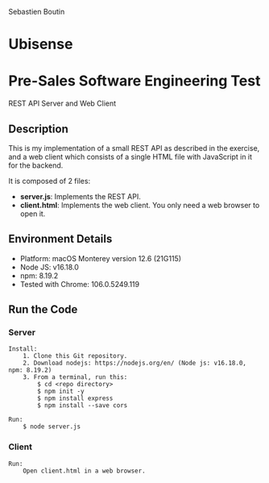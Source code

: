 Sebastien Boutin

# Ubisense
# Pre-Sales Software Engineering Test
REST API Server and Web Client


## Description

This is my implementation of a small REST API as described in the exercise, and a web client which consists of a single HTML file with JavaScript in it for the backend.

It is composed of 2 files:
- **server.js**: Implements the REST API.
- **client.html**: Implements the web client. You only need a web browser to open it.

## Environment Details

- Platform: macOS Monterey version 12.6 (21G115)
- Node JS: v16.18.0
- npm: 8.19.2
- Tested with Chrome: 106.0.5249.119


## Run the Code
### Server
    Install:
        1. Clone this Git repository.
        2. Download nodejs: https://nodejs.org/en/ (Node js: v16.18.0, npm: 8.19.2)
        3. From a terminal, run this:  
            $ cd <repo directory>
            $ npm init -y
            $ npm install express
            $ npm install --save cors
        
    Run:
        $ node server.js

### Client
    Run:
        Open client.html in a web browser.

